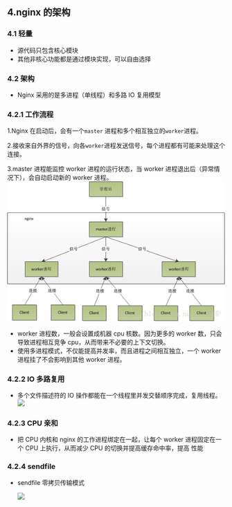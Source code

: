 ## 4.nginx 的架构

### 4.1 轻量

* 源代码只包含核心模块
* 其他非核心功能都是通过模块实现，可以自由选择

### 4.2 架构

* Nginx 采用的是多进程（单线程）和多路 IO 复用模型

### 4.2.1 工作流程

1.Nginx 在启动后，会有一个`master` 进程和多个相互独立的`worker`进程。

2.接收来自外界的信号，向各`worker`进程发送信号，每个进程都有可能来处理这个连接。

3.master 进程能监控 worker 进程的运行状态，当 worker 进程退出后（异常情况下），会自动启动新的 worker 进程。
![](./4.png)

* worker 进程数，一般会设置成机器 cpu 核数。因为更多的 worker 数，只会导致进程相互竞争 cpu，从而带来不必要的上下文切换。
* 使用多进程模式，不仅能提高并发率，而且进程之间相互独立，一个 worker 进程挂了不会影响到其他 worker 进程。

### 4.2.2 IO 多路复用

* 多个文件描述符的 IO 操作都能在一个线程里并发交替顺序完成，复用线程。
  ![](./4.2.png)

### 4.2.3 CPU 亲和

* 把 CPU 内核和 nginx 的工作进程绑定在一起，让每个 worker 进程固定在一个 CPU 上执行，从而减少 CPU 的切换并提高缓存命中率，提高 性能

### 4.2.4 sendfile

* sendfile 零拷贝传输模式

  ![](./4.3.png)
